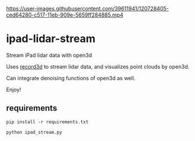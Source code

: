 
https://user-images.githubusercontent.com/39611941/120728405-ced64280-c517-11eb-909e-5659ff284885.mp4

# ipad-lidar-stream
Stream iPad lidar data with open3d

Uses [record3d](https://github.com/marek-simonik/record3d) to stream lidar data, and visualizes point clouds by open3d.

Can integrate denoising functions of open3d as well.

Enjoy!

## requirements
`pip install -r requirements.txt`

`python ipad_stream.py`
